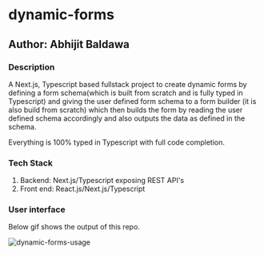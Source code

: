 # dynamic-forms
## Author: Abhijit Baldawa

### Description
A Next.js, Typescript based fullstack project to create dynamic forms by defining a form schema(which is built from scratch and is fully typed in Typescript) and giving the user defined form schema to a form builder (it is also build from scratch) which then builds the form by reading the user defined schema accordingly and also outputs the data as defined in the schema.

Everything is 100% typed in Typescript with full code completion.

### Tech Stack
1. Backend: Next.js/Typescript exposing REST API's
2. Front end: React.js/Next.js/Typescript


### User interface
Below gif shows the output of this repo.

![dynamic-forms-usage](https://user-images.githubusercontent.com/5449692/197034123-6324c860-7b24-4e40-8138-c51f1b254ee2.gif)
